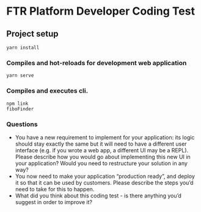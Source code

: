 # FTR Platform Developer Coding Test

## Project setup

```
yarn install
```

### Compiles and hot-reloads for development web application

```
yarn serve
```

### Compiles and executes cli.
```
npm link
fiboFinder
```

### Questions

- You have a new requirement to implement for your application: its logic should stay exactly the same but it will need to have a different user interface (e.g. if you wrote a web app, a different UI may be a REPL). Please describe how you would go about implementing this new UI in your application? Would you need to restructure your solution in any way?
- You now need to make your application “production ready”, and deploy it so that it can be used by customers. Please describe the steps you’d need to take for this to happen.
- What did you think about this coding test - is there anything you’d suggest in order to improve it?

